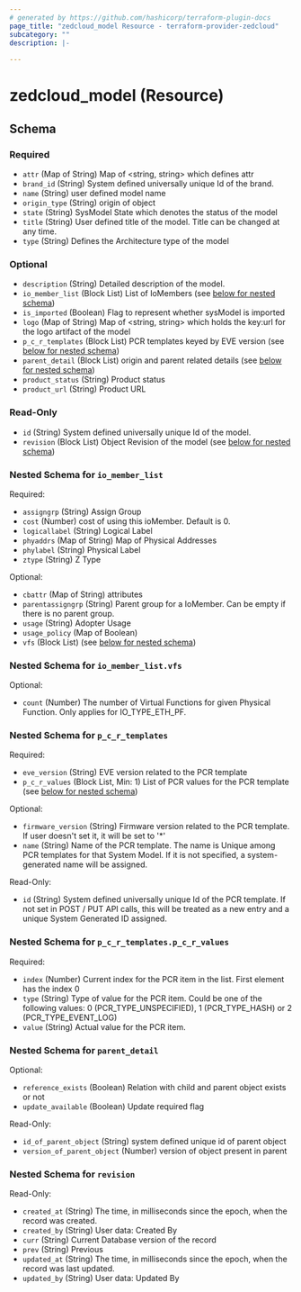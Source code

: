 ```yaml
---
# generated by https://github.com/hashicorp/terraform-plugin-docs
page_title: "zedcloud_model Resource - terraform-provider-zedcloud"
subcategory: ""
description: |-
  
---
```


# zedcloud_model (Resource)





<!-- schema generated by tfplugindocs -->
## Schema

### Required

- `attr` (Map of String) Map of <string, string> which defines attr
- `brand_id` (String) System defined universally unique Id of the brand.
- `name` (String) user defined model name
- `origin_type` (String) origin of object
- `state` (String) SysModel State which denotes the status of the model
- `title` (String) User defined title of the model. Title can be changed at any time.
- `type` (String) Defines the Architecture type of the model

### Optional

- `description` (String) Detailed description of the model.
- `io_member_list` (Block List) List of IoMembers (see [below for nested schema](#nestedblock--io_member_list))
- `is_imported` (Boolean) Flag to represent whether sysModel is imported
- `logo` (Map of String) Map of <string, string> which holds the key:url for the logo artifact of the model
- `p_c_r_templates` (Block List) PCR templates keyed by EVE version (see [below for nested schema](#nestedblock--p_c_r_templates))
- `parent_detail` (Block List) origin and parent related details (see [below for nested schema](#nestedblock--parent_detail))
- `product_status` (String) Product status
- `product_url` (String) Product URL

### Read-Only

- `id` (String) System defined universally unique Id of the model.
- `revision` (Block List) Object Revision  of the model (see [below for nested schema](#nestedblock--revision))

<a id="nestedblock--io_member_list"></a>
### Nested Schema for `io_member_list`

Required:

- `assigngrp` (String) Assign Group
- `cost` (Number) cost of using this ioMember. Default is 0.
- `logicallabel` (String) Logical Label
- `phyaddrs` (Map of String) Map of Physical Addresses
- `phylabel` (String) Physical Label
- `ztype` (String) Z Type

Optional:

- `cbattr` (Map of String) attributes
- `parentassigngrp` (String) Parent group for a IoMember. Can be empty if there is no parent group.
- `usage` (String) Adopter Usage
- `usage_policy` (Map of Boolean)
- `vfs` (Block List) (see [below for nested schema](#nestedblock--io_member_list--vfs))

<a id="nestedblock--io_member_list--vfs"></a>
### Nested Schema for `io_member_list.vfs`

Optional:

- `count` (Number) The number of Virtual Functions for given Physical Function. Only applies for IO_TYPE_ETH_PF.



<a id="nestedblock--p_c_r_templates"></a>
### Nested Schema for `p_c_r_templates`

Required:

- `eve_version` (String) EVE version related to the PCR template
- `p_c_r_values` (Block List, Min: 1) List of PCR values for the PCR template (see [below for nested schema](#nestedblock--p_c_r_templates--p_c_r_values))

Optional:

- `firmware_version` (String) Firmware version related to the PCR template. If user doesn't set it, it will be set to '*'
- `name` (String) Name of the PCR template. The name is Unique among PCR templates for that System Model. If it is not specified, a system-generated name will be assigned.

Read-Only:

- `id` (String) System defined universally unique Id of the PCR template. If not set in POST / PUT API calls, this will be treated as a new entry and a unique System Generated ID assigned.

<a id="nestedblock--p_c_r_templates--p_c_r_values"></a>
### Nested Schema for `p_c_r_templates.p_c_r_values`

Required:

- `index` (Number) Current index for the PCR item in the list. First element has the index 0
- `type` (String) Type of value for the PCR item. Could be one of the following values: 0 (PCR_TYPE_UNSPECIFIED), 1 (PCR_TYPE_HASH) or 2 (PCR_TYPE_EVENT_LOG)
- `value` (String) Actual value for the PCR item.



<a id="nestedblock--parent_detail"></a>
### Nested Schema for `parent_detail`

Optional:

- `reference_exists` (Boolean) Relation with child and parent object exists or not
- `update_available` (Boolean) Update required flag

Read-Only:

- `id_of_parent_object` (String) system defined unique id of parent object
- `version_of_parent_object` (Number) version of object present in parent


<a id="nestedblock--revision"></a>
### Nested Schema for `revision`

Read-Only:

- `created_at` (String) The time, in milliseconds since the epoch, when the record was created.
- `created_by` (String) User data: Created By
- `curr` (String) Current Database version of the record
- `prev` (String) Previous
- `updated_at` (String) The time, in milliseconds since the epoch, when the record was last updated.
- `updated_by` (String) User data: Updated By
